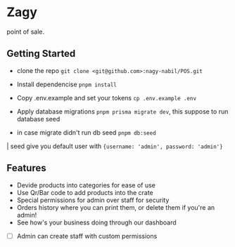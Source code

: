 # Zagy

point of sale.

## Getting Started

- clone the repo `git clone <git@github.com>:nagy-nabil/POS.git`

- Install dependencise `pnpm install`

- Copy .env.example and set your tokens `cp .env.example .env`

- Apply database migrations `pnpm prisma migrate dev`, this suppose to run database seed

- in case migrate didn't run db seed `pnpm db:seed`

| seed give you default user with `{username: 'admin', password: 'admin'}`

## Features

- Devide products into categories for ease of use
- Use Qr/Bar code to add products into the crate
- Special permissions for admin over staff for security
- Orders history where you can print them, or delete them if you're an admin!
- See how's your business doing through our dashboard
- [ ] Admin can create staff with custom permissions
